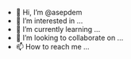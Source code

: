 - 👋 Hi, I’m @asepdem
- 👀 I’m interested in ...
- 🌱 I’m currently learning ...
- 💞️ I’m looking to collaborate on ...
- 📫 How to reach me ...

<!---
asepdem/asepdem is a ✨ special ✨ repository because its `README.md` (this file) appears on your GitHub profile.
You can click the Preview link to take a look at your changes.
--->

